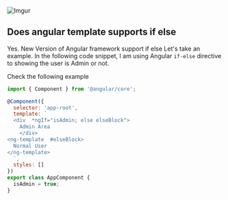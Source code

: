 ![Imgur](https://i.imgur.com/2C8tCgo.jpg)
## Does angular template supports if else
Yes. New Version of Angular framework support if else
Let's take an example. In the following code snippet, I am using Angular `if-else` directive to showing the user is Admin or not.

  Check the following example
``` javascript
import { Component } from '@angular/core';

@Component({
  selector: 'app-root',
  template: `
  <div  *ngIf="isAdmin; else elseBlock">
    Admin Area
    </div> 
<ng-template  #elseBlock>
  Normal User
</ng-template>
  `,
  styles: []
})
export class AppComponent {
  isAdmin = true;
}

```
<!--stackedit_data:
eyJoaXN0b3J5IjpbLTMyODkxOTk5MF19
-->